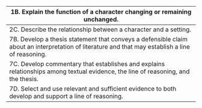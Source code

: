 | 1B. Explain the function of a character changing or remaining unchanged.                                                                         | 
| ------------------------------------------------------------------------------------------------------------------------------------------------ |
| 2C. Describe the relationship between a character and a setting.                                                                                 |
| 7B. Develop a thesis statement that conveys a defensible claim about an interpretation of literature and that may establish a line of reasoning. |
| 7C. Develop commentary that establishes and explains relationships among textual evidence, the line of reasoning, and the thesis.                |
| 7D. Select and use relevant and sufficient evidence to both develop and support a line of reasoning.                                             |

